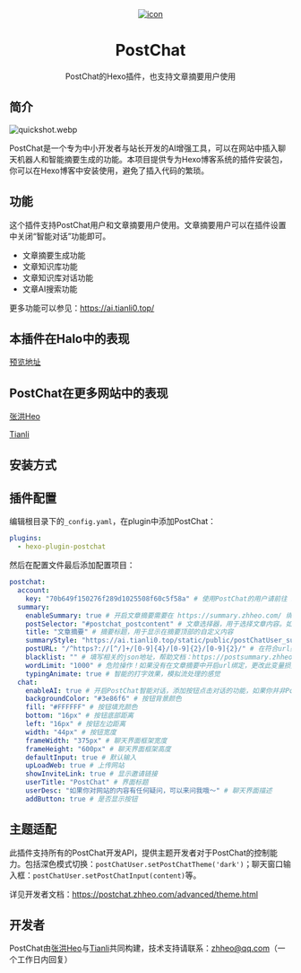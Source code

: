<div align="center">
    <a href="https://ai.tianli0.top/" target="_blank" rel="noopener noreferrer">
        <img src="https://img.zhheo.com/i/2024/06/21/6674f00f3eb9d.webp" alt="icon"/>
    </a>
    <h1 align="center">PostChat</h1>
    <span>PostChat的Hexo插件，也支持文章摘要用户使用</span>
</div>

## 简介

![quickshot.webp](https://img.zhheo.com/i/2024/06/21/6674f0133b5b3.webp)

PostChat是一个专为中小开发者与站长开发的AI增强工具，可以在网站中插入聊天机器人和智能摘要生成的功能。本项目提供专为Hexo博客系统的插件安装包，你可以在Hexo博客中安装使用，避免了插入代码的繁琐。

## 功能

这个插件支持PostChat用户和文章摘要用户使用。文章摘要用户可以在插件设置中关闭“智能对话”功能即可。

- 文章摘要生成功能
- 文章知识库功能
- 文章知识库对话功能
- 文章AI搜索功能

更多功能可以参见：https://ai.tianli0.top/

## 本插件在Halo中的表现

[预览地址](https://halo.zhheo.com/archives/hello-halo?t=1718622013616)

## PostChat在更多网站中的表现

[张洪Heo](https://blog.zhheo.com/)

[Tianli](https://tianli-blog.club/)

## 安装方式



## 插件配置

编辑根目录下的`_config.yaml`，在plugin中添加PostChat：

```yaml
plugins:
  - hexo-plugin-postchat
```

然后在配置文件最后添加配置项目：

```yaml
postchat:
  account:
    key: "70b649f150276f289d1025508f60c5f58a" # 使用PostChat的用户请前往 https://ai.tianli0.top/ 获取 KEY，只使用文章摘要的用户前往 https://summary.zhheo.com/ 获取 KEY 。示例的Key不支持文章摘要和自定义的知识库问答，但可以使用作者的知识库对话
  summary:
    enableSummary: true # 开启文章摘要需要在 https://summary.zhheo.com/ 绑定你的网站
    postSelector: "#postchat_postcontent" # 文章选择器，用于选择文章内容。如果没有正常显示摘要，你需要访问 https://postsummary.zhheo.com/theme/custom.html#%E8%8E%B7%E5%8F%96tianligpt-postselector 学习获取，也可以联系 zhheo@qq.com 发送你的网站地址后获取
    title: "文章摘要" # 摘要标题，用于显示在摘要顶部的自定义内容
    summaryStyle: "https://ai.tianli0.top/static/public/postChatUser_summary.min.css" # 摘要样式css地址，如果你需要自定义摘要的css样式，可以自行修改。
    postURL: "/^https?://[^/]+/[0-9]{4}/[0-9]{2}/[0-9]{2}/" # 在符合url条件的网页执行文章摘要功能，默认的配置为Hexo的默认文章路由，如果你自定义了文章的地址格式，那么需要修改。https://postchat.zhheo.com/summary.html#tianligpt-posturl
    blacklist: "" # 填写相关的json地址，帮助文档：https://postsummary.zhheo.com/parameters.html#tianligpt-blacklist
    wordLimit: "1000" # 危险操作！如果没有在文章摘要中开启url绑定，更改此变量损失已消耗过的key，因为你提交的内容发生了变化。（PostChat用户无影响，因为摘要数量是无限的）可以设置提交的字数限制，默认为1000字。，帮助文档：https://postsummary.zhheo.com/parameters.html#tianligpt-wordlimit
    typingAnimate: true # 智能的打字效果，模拟流处理的感觉
  chat:
    enableAI: true # 开启PostChat智能对话，添加按钮点击对话的功能，如果你并非PostChat用户，而是仅文章摘要用户，建议关闭此功能
    backgroundColor: "#3e86f6" # 按钮背景颜色
    fill: "#FFFFFF" # 按钮填充颜色
    bottom: "16px" # 按钮底部距离
    left: "16px" # 按钮左边距离
    width: "44px" # 按钮宽度
    frameWidth: "375px" # 聊天界面框架宽度
    frameHeight: "600px" # 聊天界面框架高度
    defaultInput: true # 默认输入
    upLoadWeb: true # 上传网站
    showInviteLink: true # 显示邀请链接
    userTitle: "PostChat" # 界面标题
    userDesc: "如果你对网站的内容有任何疑问，可以来问我哦～" # 聊天界面描述
    addButton: true # 是否显示按钮

```

## 主题适配

此插件支持所有的PostChat开发API，提供主题开发者对于PostChat的控制能力。包括深色模式切换：`postChatUser.setPostChatTheme('dark')`；聊天窗口输入框：`postChatUser.setPostChatInput(content)`等。

详见开发者文档：https://postchat.zhheo.com/advanced/theme.html

## 开发者

PostChat由[张洪Heo](https://github.com/zhheo)与[Tianli](https://github.com/TIANLI0)共同构建，技术支持请联系：zhheo@qq.com（一个工作日内回复）